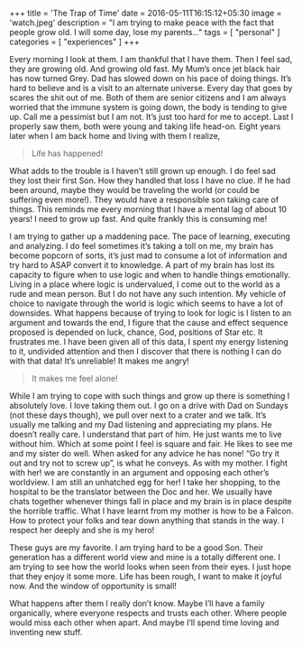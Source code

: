+++
title = 'The Trap of Time'
date = 2016-05-11T16:15:12+05:30
image = 'watch.jpeg'
description = "I am trying to make peace with the fact that people grow old. I will some day, lose my parents..."
tags = [
    "personal"
]
categories = [
    "experiences"
]
+++

Every morning I look at them. I am thankful that I have them. Then I feel sad, they are growing old. And growing old fast. My Mum’s once jet black hair has now turned Grey. Dad has slowed down on his pace of doing things. It’s hard to believe and is a visit to an alternate universe.
Every day that goes by scares the shit out of me. Both of them are senior citizens and I am always worried that the immune system is going down, the body is tending to give up. Call me a pessimist but I am not. It’s just too hard for me to accept. Last I properly saw them, both were young and taking life head-on. Eight years later when I am back home and living with them I realize,

> Life has happened!

What adds to the trouble is I haven’t still grown up enough. I do feel sad they lost their first Son. How they handled that loss I have no clue. If he had been around, maybe they would be traveling the world (or could be suffering even more!). They would have a responsible son taking care of things. This reminds me every morning that I have a mental lag of about 10 years! I need to grow up fast. And quite frankly this is consuming me!

I am trying to gather up a maddening pace. The pace of learning, executing and analyzing. I do feel sometimes it’s taking a toll on me, my brain has become popcorn of sorts, it’s just mad to consume a lot of information and try hard to ASAP convert it to knowledge. A part of my brain has lost its capacity to figure when to use logic and when to handle things emotionally. Living in a place where logic is undervalued, I come out to the world as a rude and mean person. But I do not have any such intention. My vehicle of choice to navigate through the world is logic which seems to have a lot of downsides. What happens because of trying to look for logic is I listen to an argument and towards the end, I figure that the cause and effect sequence proposed is depended on luck, chance, God, positions of Star etc. It frustrates me. I have been given all of this data, I spent my energy listening to it, undivided attention and then I discover that there is nothing I can do with that data! It’s unreliable! It makes me angry!

> It makes me feel alone!

While I am trying to cope with such things and grow up there is something I absolutely love. I love taking them out. I go on a drive with Dad on Sundays (not these days though), we pull over next to a crater and we talk. It’s usually me talking and my Dad listening and appreciating my plans. He doesn’t really care. I understand that part of him. He just wants me to live without him. Which at some point I feel is square and fair. He likes to see me and my sister do well. When asked for any advice he has none! “Go try it out and try not to screw up”, is what he conveys.
As with my mother. I fight with her! we are constantly in an argument and opposing each other’s worldview. I am still an unhatched egg for her! I take her shopping, to the hospital to be the translator between the Doc and her. We usually have chats together whenever things fall in place and my brain is in place despite the horrible traffic. What I have learnt from my mother is how to be a Falcon. How to protect your folks and tear down anything that stands in the way. I respect her deeply and she is my hero!

These guys are my favorite. I am trying hard to be a good Son. Their generation has a different world view and mine is a totally different one. I am trying to see how the world looks when seen from their eyes. I just hope that they enjoy it some more. Life has been rough, I want to make it joyful now. And the window of opportunity is small!

What happens after them I really don’t know. Maybe I’ll have a family organically, where everyone respects and trusts each other. Where people would miss each other when apart. And maybe I’ll spend time loving and inventing new stuff.
